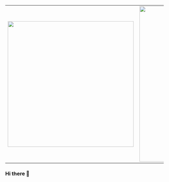 <center>
<table>
  <tr>
      <td><img width="400px" align="left" src="https://github-readme-stats.vercel.app/api/top-langs/?username=LEMSantos&hide=html&layout=compact&theme=dracula" /></td>
      <td><img width="495px" align="left" src="https://github-readme-stats.vercel.app/api?username=LEMSantos&theme=dracula" /></td>
  </tr>   
</table>
</center>

### Hi there 👋

<!--
**LEMSantos/LEMSantos** is a ✨ _special_ ✨ repository because its `README.md` (this file) appears on your GitHub profile.

Here are some ideas to get you started:

- 🔭 I’m currently working on ...
- 🌱 I’m currently learning ...
- 👯 I’m looking to collaborate on ...
- 🤔 I’m looking for help with ...
- 💬 Ask me about ...
- 📫 How to reach me: ...
- 😄 Pronouns: ...
- ⚡ Fun fact: ...
-->

